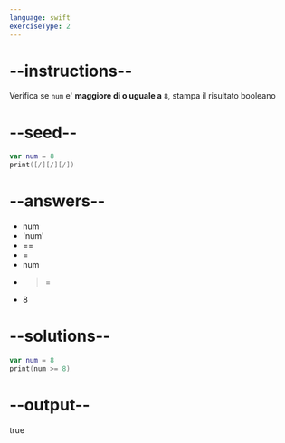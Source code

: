 ```yaml
---
language: swift
exerciseType: 2
---
```


# --instructions--

Verifica se `num` e' **maggiore di o uguale a** `8`, stampa il risultato booleano

# --seed--

```swift
var num = 8
print([/][/][/])
```

# --answers--

- num 
- 'num'
- == 
- = 
- num
- >= 
- 8

# --solutions--

```swift
var num = 8
print(num >= 8)
```

# --output--

true
